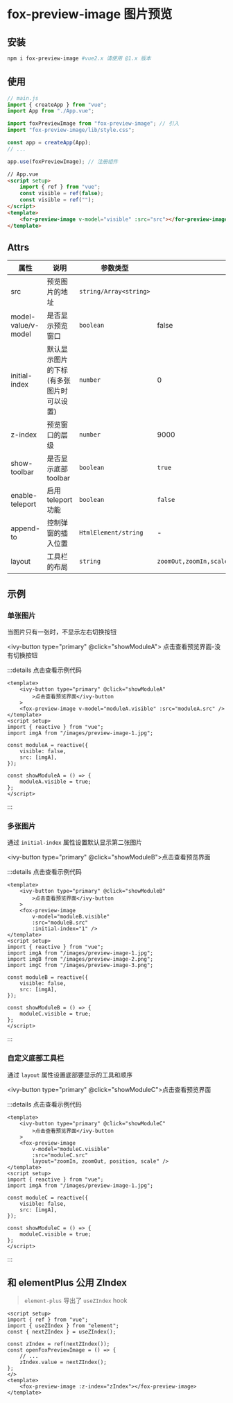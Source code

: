 # fox-preview-image 图片预览

## 安装

```bash
npm i fox-preview-image #vue2.x 请使用 @1.x 版本
```

## 使用

```js
// main.js
import { createApp } from "vue";
import App from "./App.vue";

import foxPreviewImage from "fox-preview-image"; // 引入
import "fox-preview-image/lib/style.css";

const app = createApp(App);
// ...

app.use(foxPreviewImage); // 注册组件
```

```html
// App.vue
<script setup>
    import { ref } from "vue";
    const visible = ref(false);
    const visible = ref("");
</script>
<template>
    <for-preview-image v-model="visible" :src="src"></for-preview-image>
</template>
```

## Attrs

| 属性                | 说明                                     | 参数类型               | 默认值                                                          |
| ------------------- | ---------------------------------------- | ---------------------- | --------------------------------------------------------------- |
| src                 | 预览图片的地址                           | `string/Array<string>` |
| model-value/v-model | 是否显示预览窗口                         | `boolean`              | false                                                           |
| initial-index       | 默认显示图片的下标(有多张图片时可以设置) | `number`               | 0                                                               |
| z-index             | 预览窗口的层级                           | `number`               | 9000                                                            |
| show-toolbar        | 是否显示底部 toolbar                     | `boolean`              | `true`                                                          |
| enable-teleport     | 启用 teleport 功能                       | `boolean`              | `false`                                                         |
| append-to           | 控制弹窗的插入位置                       | `HtmlElement/string`   | -                                                               |
| layout              | 工具栏的布局                             | `string`               | `zoomOut,zoomIn,scale,position,rotateLeft,rotateRight,download` |

## 示例

### 单张图片

当图片只有一张时，不显示左右切换按钮

<ivy-button type="primary" @click="showModuleA">
点击查看预览界面-没有切换按钮
</ivy-button>
<ClientOnly>
<fox-preview-image v-model="moduleA.visible" :src="moduleA.src"></fox-preview-image>
</ClientOnly>

:::details 点击查看示例代码

```vue
<template>
    <ivy-button type="primary" @click="showModuleA"
        >点击查看预览界面</ivy-button
    >
    <fox-preview-image v-model="moduleA.visible" :src="moduleA.src" />
</template>
<script setup>
import { reactive } from "vue";
import imgA from "/images/preview-image-1.jpg";

const moduleA = reactive({
    visible: false,
    src: [imgA],
});

const showModuleA = () => {
    moduleA.visible = true;
};
</script>
```

:::

### 多张图片

通过 `initial-index` 属性设置默认显示第二张图片

<ivy-button type="primary" @click="showModuleB">点击查看预览界面</ivy-button>
<ClientOnly>
<fox-preview-image v-model="moduleB.visible" :src="moduleB.src" :initial-index="1"></fox-preview-image>
</ClientOnly>

:::details 点击查看示例代码

```vue
<template>
    <ivy-button type="primary" @click="showModuleB"
        >点击查看预览界面</ivy-button
    >
    <fox-preview-image
        v-model="moduleB.visible"
        :src="moduleB.src"
        :initial-index="1" />
</template>
<script setup>
import { reactive } from "vue";
import imgA from "/images/preview-image-1.jpg";
import imgB from "/images/preview-image-2.png";
import imgC from "/images/preview-image-3.png";

const moduleB = reactive({
    visible: false,
    src: [imgA],
});

const showModuleB = () => {
    moduleC.visible = true;
};
</script>
```

:::

### 自定义底部工具栏

通过 `layout` 属性设置底部要显示的工具和顺序

<ivy-button type="primary" @click="showModuleC">点击查看预览界面</ivy-button>
<ClientOnly>
<fox-preview-image v-model="moduleC.visible" :src="moduleC.src" layout="zoomIn, zoomOut, position, scale"></fox-preview-image>
</ClientOnly>

:::details 点击查看示例代码

```vue
<template>
    <ivy-button type="primary" @click="showModuleC"
        >点击查看预览界面</ivy-button
    >
    <fox-preview-image
        v-model="moduleC.visible"
        :src="moduleC.src"
        layout="zoomIn, zoomOut, position, scale" />
</template>
<script setup>
import { reactive } from "vue";
import imgA from "/images/preview-image-1.jpg";

const moduleC = reactive({
    visible: false,
    src: [imgA],
});

const showModuleC = () => {
    moduleC.visible = true;
};
</script>
```

:::

## 和 elementPlus 公用 ZIndex

> `element-plus` 导出了 `useZIndex` hook

```vue
<script setup>
import { ref } from "vue";
import { useZIndex } from "element";
const { nextZIndex } = useZIndex();

const zIndex = ref(nextZIndex());
const openFoxPreviewImage = () => {
    // ...
    zIndex.value = nextZIndex();
};
</>
<template>
    <fox-preview-image :z-index="zIndex"></fox-preview-image>
</template>
```

<script setup>
import { reactive } from 'vue'
import imgA from '/images/preview-image-1.jpg'
import imgB from '/images/preview-image-2.png'
import imgC from '/images/preview-image-3.png'
import foxPreviewImage from 'fox-preview-image/lib/preview-image.mjs'
import "fox-preview-image/lib/style.css";

const moduleA = reactive({
    visible: false,
    src: [imgA]
})

const moduleB = reactive({
    visible: false,
    src: [imgA, imgB, imgC]
})

const moduleC = reactive({
    visible: false,
    src: [imgA]
})

const showModuleA = () => {
    moduleA.visible = true
}

const showModuleB = () => {
    moduleB.visible = true
}

const showModuleC = () => {
    moduleC.visible = true
}
</script>
